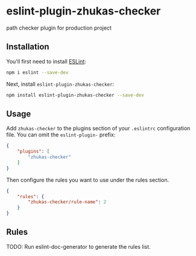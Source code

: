 # eslint-plugin-zhukas-checker

path checker plugin for production project 

## Installation

You'll first need to install [ESLint](https://eslint.org/):

```sh
npm i eslint --save-dev
```

Next, install `eslint-plugin-zhukas-checker`:

```sh
npm install eslint-plugin-zhukas-checker --save-dev
```

## Usage

Add `zhukas-checker` to the plugins section of your `.eslintrc` configuration file. You can omit the `eslint-plugin-` prefix:

```json
{
    "plugins": [
        "zhukas-checker"
    ]
}
```


Then configure the rules you want to use under the rules section.

```json
{
    "rules": {
        "zhukas-checker/rule-name": 2
    }
}
```

## Rules

<!-- begin auto-generated rules list -->
TODO: Run eslint-doc-generator to generate the rules list.
<!-- end auto-generated rules list -->


